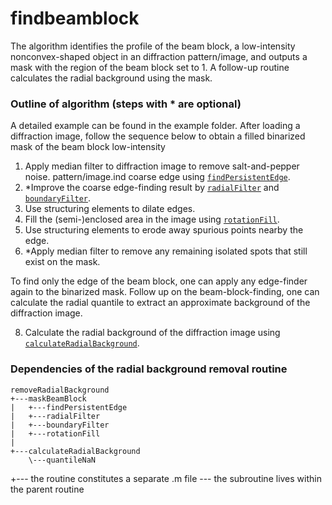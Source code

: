 # findbeamblock
The algorithm identifies the profile of the beam block, a low-intensity nonconvex-shaped object in an diffraction pattern/image, and outputs a mask with the region of the beam block set to 1. A follow-up routine calculates the radial background using the mask.


### Outline of algorithm (steps with * are optional)
A detailed example can be found in the example folder. After loading a diffraction image, follow the sequence below to obtain a filled binarized mask of the beam block
low-intensity 
1. Apply median filter to diffraction image to remove salt-and-pepper noise.
pattern/image.ind coarse edge using [`findPersistentEdge`](https://github.com/RealPolitiX/findbeamblock/blob/master/findPersistentEdge.m).
3. *Improve the coarse edge-finding result by [`radialFilter`](https://github.com/RealPolitiX/findbeamblock/blob/master/radialFilter.m) and [`boundaryFilter`](https://github.com/RealPolitiX/findbeamblock/blob/master/boundaryFilter.m).
4. Use structuring elements to dilate edges.
5. Fill the (semi-)enclosed area in the image using [`rotationFill`](https://github.com/RealPolitiX/findbeamblock/blob/master/rotationFill.m).
6. Use structuring elements to erode away spurious points nearby the edge.
7. *Apply median filter to remove any remaining isolated spots that still exist on the mask.

To find only the edge of the beam block, one can apply any edge-finder again to the binarized mask. Follow up on the beam-block-finding, one can calculate the radial quantile to extract an approximate background of the diffraction image.

8. Calculate the radial background of the diffraction image using [`calculateRadialBackground`](https://github.com/RealPolitiX/findbeamblock/blob/master/calculateRadialBackground.m).


### Dependencies of the radial background removal routine
```
removeRadialBackground
+---maskBeamBlock
|	+---findPersistentEdge
|	+---radialFilter
|	+---boundaryFilter
|	+---rotationFill
|
+---calculateRadialBackground
	\---quantileNaN
```
+--- the routine constitutes a separate .m file
\--- the subroutine lives within the parent routine
